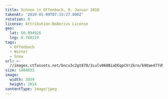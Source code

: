 ```yaml
---
title: Schnee in Offenbach, 9. Januar 2010
takenAt: '2010-01-09T07:15:27.000Z'
rotation: 0
license: Attribution-NoDerivs License
geo:
  lat: 50.094926
  lng: 8.768119
tags:
  - Offenbach
  - Winter
  - Snow
url: >-
  //images.ctfassets.net/bncv3c2gt878/1Lulv068BiaDEqpCVr2kro/b90ae477d9e5bed7dc4658fa0a0d5b1e/schnee-in-offenbach-9-januar-2010_4345411765_o
size: 1484033
image:
  width: 3039
  height: 2014
contentType: image/jpeg
---
```


